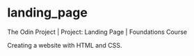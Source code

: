 # landing_page
The Odin Project | Project: Landing Page | Foundations Course

Creating a website with HTML and CSS.